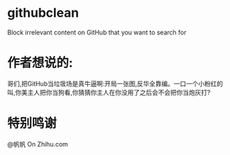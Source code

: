 # githubclean
Block irrelevant content on GitHub that you want to search for

# 作者想说的:
哥们,把GitHub当垃圾场是真牛逼啊:开局一张图,反华全靠编。一口一个小粉红的叫,你美主人把你当狗看,你猜猜你主人在你没用了之后会不会把你当炮灰打?

# 特别鸣谢
@帆帆 On Zhihu.com
